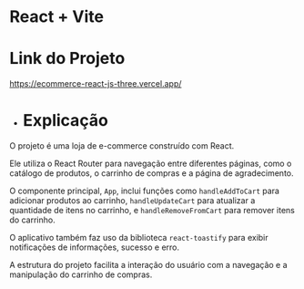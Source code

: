 # React + Vite

<h1>Link do Projeto</h1
                     
https://ecommerce-react-js-three.vercel.app/



- <h1>Explicação</h1>
O projeto é uma loja de e-commerce construído com React.

Ele utiliza o React Router para navegação entre diferentes páginas, como o catálogo de produtos, o carrinho de compras e a página de agradecimento.

O componente principal, `App`, inclui funções como `handleAddToCart` para adicionar produtos ao carrinho, `handleUpdateCart` para atualizar a quantidade de itens no carrinho, e `handleRemoveFromCart` para remover itens do carrinho.

O aplicativo também faz uso da biblioteca `react-toastify` para exibir notificações de informações, sucesso e erro.

A estrutura do projeto facilita a interação do usuário com a navegação e a manipulação do carrinho de compras.
